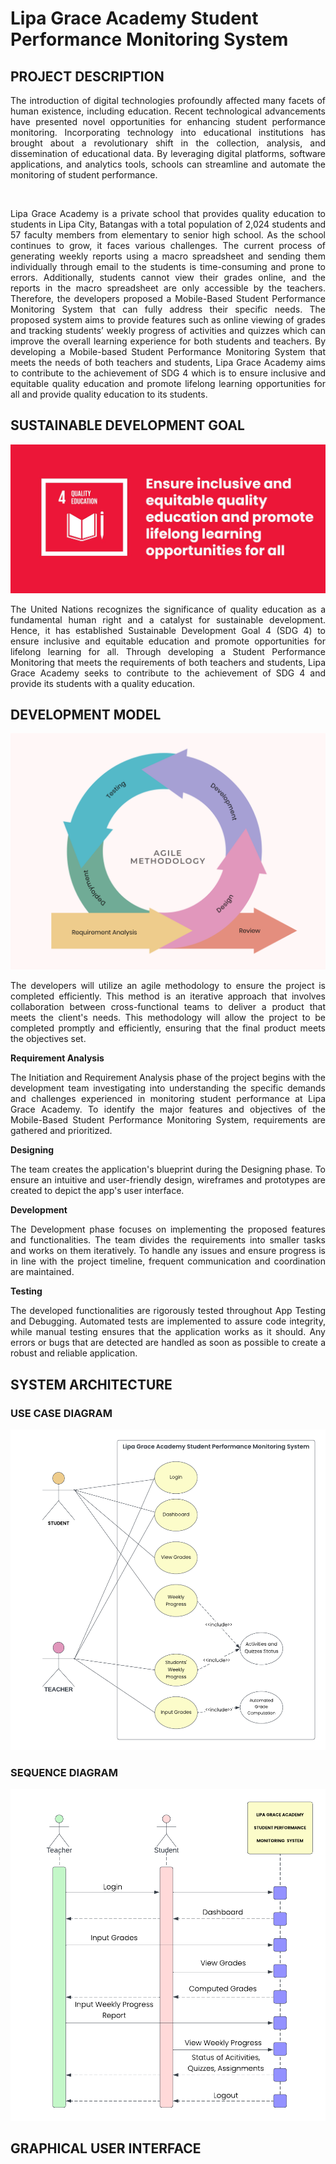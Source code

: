 # Lipa Grace Academy Student Performance Monitoring System 

## PROJECT DESCRIPTION
<p align="justify">The introduction of digital technologies profoundly affected many facets of
human existence, including education. Recent technological advancements have
presented novel opportunities for enhancing student performance monitoring.
Incorporating technology into educational institutions has brought about a
revolutionary shift in the collection, analysis, and dissemination of educational data.
By leveraging digital platforms, software applications, and analytics tools, schools
can streamline and automate the monitoring of student performance.</p>
<br>
<p align="justify">Lipa Grace Academy is a private school that provides quality education to students in Lipa City, Batangas with a total population of 2,024 students and 57
faculty members from elementary to senior high school. As the school continues to grow, it faces various challenges. The current process of generating weekly reports using a macro spreadsheet and sending them individually through email to the students is time-consuming and prone to errors. Additionally, students cannot view their grades online, and the reports in the macro spreadsheet are only accessible by
the teachers. Therefore, the developers proposed a Mobile-Based Student Performance Monitoring System that can fully address their specific needs. The proposed system aims to provide features such as online viewing of grades and tracking students’ weekly progress of activities and quizzes which can improve the overall learning experience for both students and teachers. By developing a Mobile-based Student Performance Monitoring System that meets the needs of both teachers and students, Lipa Grace Academy aims to contribute to the achievement of SDG 4 which is to ensure inclusive and equitable quality education and promote lifelong learning opportunities for all and provide quality education to its students.</p>

## SUSTAINABLE DEVELOPMENT GOAL

<img src="Documentation%20Assets/sdg4.jpg">
<p align="justify">The United Nations recognizes the significance of quality education as a fundamental human right and a catalyst for sustainable development. Hence, it has established Sustainable Development Goal 4 (SDG 4) to ensure inclusive and equitable education and promote opportunities for lifelong learning for all. Through developing a Student Performance Monitoring that meets the requirements of both
teachers and students, Lipa Grace Academy seeks to contribute to the achievement of SDG 4 and provide its students with a quality education.</p>

## DEVELOPMENT MODEL
<img src="Documentation%20Assets/agile1.png" alt="Agile">

<p align="justify">The developers will utilize an agile methodology to ensure the project is completed efficiently. This method is an iterative approach that involves collaboration between cross-functional teams to deliver a product that meets the client's needs. This methodology will allow the project to be completed promptly and efficiently, ensuring that the final product meets the objectives set.</p>

<b>Requirement Analysis</b>
<p align="justify">The Initiation and Requirement Analysis phase of the project begins with the development team investigating into understanding the specific demands and challenges experienced in monitoring student performance at Lipa Grace Academy. To identify the major features and objectives of the Mobile-Based Student Performance Monitoring System, requirements are gathered and prioritized.</p>

<b>Designing</b>
<p align="justify">The team creates the application's blueprint during the Designing phase. To ensure an intuitive and user-friendly design, wireframes and prototypes are created to depict the app's user interface. </p>

<b>Development</b>
<p align="justify">The Development phase focuses on implementing the proposed features and functionalities. The team divides the requirements into smaller tasks and works on them iteratively. To handle any issues and ensure progress is in line with the project timeline, frequent communication and coordination are maintained.</p>

<b>Testing</b>
<p align="justify">The developed functionalities are rigorously tested throughout App Testing and Debugging. Automated tests are implemented to assure code integrity, while manual testing ensures that the application works as it should. Any errors or bugs that are detected are handled as soon as possible to create a robust and reliable application.</p>

## SYSTEM ARCHITECTURE
  ### USE CASE DIAGRAM
  <img src="Documentation%20Assets/usecase.png">

  ### SEQUENCE DIAGRAM
  <img src="Documentation%20Assets/sequence1.png">
  

## GRAPHICAL USER INTERFACE
